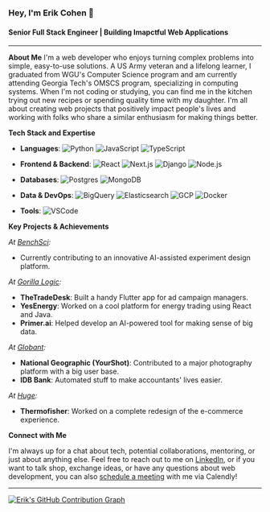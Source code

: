 ### Hey, I'm Erik Cohen 👋

#### Senior Full Stack Engineer | Building Imapctful Web Applications

---

**About Me**
I'm a web developer who enjoys turning complex problems into simple, easy-to-use solutions.
A US Army veteran and a lifelong learner, I graduated from WGU's Computer Science program and am currently attending Georgia Tech's OMSCS program, specializing in computing systems. When I'm not coding or studying, you can find me in the kitchen trying out new recipes or spending quality time with my daughter.
I'm all about creating web projects that positively impact people's lives and working with folks who share a similar enthusiasm for making things better.

**Tech Stack and Expertise**

- **Languages**: 
  ![Python](https://img.shields.io/badge/-Python-black?style=flat-square&logo=python)
  ![JavaScript](https://img.shields.io/badge/-JavaScript-black?style=flat-square&logo=javascript)
  ![TypeScript](https://img.shields.io/badge/-TypeScript-black?style=flat-square&logo=typescript)

- **Frontend & Backend**: 
  ![React](https://img.shields.io/badge/-React-black?style=flat-square&logo=react)
  ![Next.js](https://img.shields.io/badge/-Next.js-black?style=flat-square&logo=next.js)
  ![Django](https://img.shields.io/badge/-Django-black?style=flat-square&logo=django)
  ![Node.js](https://img.shields.io/badge/-Node.js-black?style=flat-square&logo=node.js)

- **Databases**: 
  ![Postgres](https://img.shields.io/badge/-Postgres-black?style=flat-square&logo=postgresql)
  ![MongoDB](https://img.shields.io/badge/-MongoDB-black?style=flat-square&logo=mongodb)

- **Data & DevOps**: 
  ![BigQuery](https://img.shields.io/badge/-BigQuery-black?style=flat-square&logo=google-cloud)
  ![Elasticsearch](https://img.shields.io/badge/-Elasticsearch-black?style=flat-square&logo=elasticsearch)
  ![GCP](https://img.shields.io/badge/-GCP-black?style=flat-square&logo=google-cloud)
  ![Docker](https://img.shields.io/badge/-Docker-black?style=flat-square&logo=docker)

- **Tools**: 
  ![VSCode](https://img.shields.io/badge/-VSCode-black?style=flat-square&logo=visual-studio-code)

**Key Projects & Achievements**

*At [BenchSci](https://github.com/BenchSci):*
- Currently contributing to an innovative AI-assisted experiment design platform.

*At [Gorilla Logic](https://github.com/gorillalogic):*

- **TheTradeDesk**: Built a handy Flutter app for ad campaign managers.
- **YesEnergy**: Worked on a cool platform for energy trading using React and Java.
- **Primer.ai**: Helped develop an AI-powered tool for making sense of big data.

*At [Globant](https://github.com/globant):*

- **National Geographic (YourShot)**: Contributed to a major photography platform with a big user base.
- **IDB Bank**: Automated stuff to make accountants' lives easier.

*At [Huge](https://github.com/hugeinc):*
- **Thermofisher**: Worked on a complete redesign of the e-commerce experience.

**Connect with Me**

I'm always up for a chat about tech, potential collaborations, mentoring, or just about anything else.
Feel free to reach out to me on [LinkedIn](https://www.linkedin.com/in/erik-cohen-dev), or if you want to talk shop, exchange ideas, or have any questions about web development, you can also [schedule a meeting](https://calendly.com/erik-cohen-dev) with me via Calendly!

---

[![Erik's GitHub Contribution Graph](https://github-readme-activity-graph.vercel.app/graph?username=ErikCohenDev&bg_color=0b0a0a&color=e6e6e6&line=546187&point=7cb1e9&area=true&hide_border=true)](https://github.com/ashutosh00710/github-readme-activity-graph)
